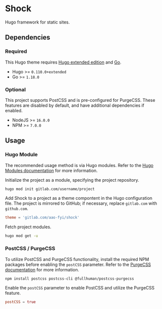 # Shock
Hugo framework for static sites.

## Dependencies

### Required
This Hugo theme requires [Hugo extended edition](https://gohugo.io/installation/) and [Go](https://go.dev/doc/install).

+ Hugo >= `0.110.0+extended`
+ Go >= `1.18.0`

### Optional
This project supports PostCSS and is pre-configured for PurgeCSS. These features are disabled by default, and have additional dependencies if enabled.

+ NodeJS >= `16.0.0`
+ NPM >= `7.0.0`

## Usage

### Hugo Module
The recommended usage method is via Hugo modules. Refer to the [Hugo Modules documentation](https://gohugo.io/hugo-modules/) for more information.

Initialize the project as a module, specifying the project repository.

```bash
hugo mod init gitlab.com/username/project
```

Add Shock to a project as a theme compontent in the Hugo configuration file. The project is mirrored to GitHub; if necessary, replace `gitlab.com` with `github.com`.

```toml
theme = 'gitlab.com/aao-fyi/shock'
```

Fetch project modules.

```bash
hugo mod get -u
```

### PostCSS / PurgeCSS
To utilize PostCSS and PurgeCSS functionality, install the required NPM packages before enabling the `postCSS` parameter. Refer to the [PurgeCSS documentation](https://purgecss.com/guides/hugo.html) for more information.

```bash
npm install postcss postcss-cli @fullhuman/postcss-purgecss
```

Enable the `postCSS` parameter to enable PostCSS and utilize the PurgeCSS feature.

```toml
postCSS = true
```
